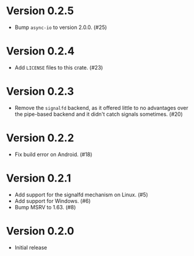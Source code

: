 # Version 0.2.5

- Bump `async-io` to version 2.0.0. (#25)

# Version 0.2.4

- Add `LICENSE` files to this crate. (#23)

# Version 0.2.3

- Remove the `signalfd` backend, as it offered little to no advantages over the pipe-based backend and it didn't catch signals sometimes. (#20)

# Version 0.2.2

- Fix build error on Android. (#18)

# Version 0.2.1

- Add support for the signalfd mechanism on Linux. (#5)
- Add support for Windows. (#6)
- Bump MSRV to 1.63. (#8)

# Version 0.2.0

- Initial release
